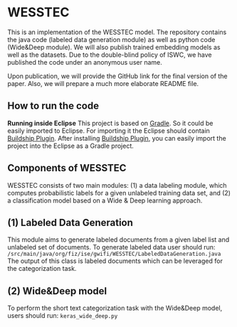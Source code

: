 # WESSTEC

This is an implementation of the WESSTEC model. The repository contains the java code (labeled data generation module) as well as python code (Wide&Deep module). We will also publish trained embedding models as well as the datasets. Due to the double-blind policy of ISWC, we have published the code under an anonymous user name.

Upon publication, we will provide the GitHub link for the final version of the paper. Also, we will prepare a much more elaborate README file. 

## How to run the code
**Running inside Eclipse**
This project is based on [Gradle](https://gradle.org/). So it could be easily imported to Eclipse. For importing it the Eclipse should contain [Buildship Plugin](https://projects.eclipse.org/projects/tools.buildship).  After installing [Buildship Plugin](https://projects.eclipse.org/projects/tools.buildship), you can easily import the project into the Eclipse as a Gradle project.

## Components of WESSTEC
WESSTEC consists of two main modules: 
(1) a data labeling module, which computes probabilistic labels for a given unlabeled training data set, and 
(2) a classification model based on a Wide & Deep learning approach.

## (1) Labeled Data Generation
This module aims to generate labeled documents from a given label list and unlabeled set of documents. To generate labeled data user should run:
`/src/main/java/org/fiz/ise/gwifi/WESSTEC/LabeledDataGeneration.java` 
The output of this class is labeled documents which can be leveraged for the categorization task.

## (2) Wide&Deep model
To perform the short text categorization task with the Wide&Deep model, users should run: `keras_wide_deep.py`
